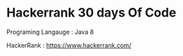 # Hackerrank 30 days Of Code
Programing Langauge : Java 8

HackerRank : https://www.hackerrank.com/
